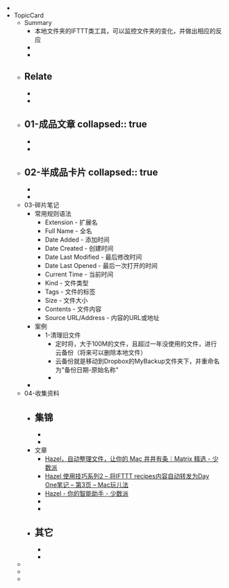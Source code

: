 -
- TopicCard
	- Summary
		- 本地文件夹的IFTTT类工具，可以监控文件夹的变化，并做出相应的反应
		-
		-
	- Relate
		-
		-
		-
	- 01-成品文章
	  collapsed:: true
		-
		-
		-
	- 02-半成品卡片
	  collapsed:: true
		-
		-
		-
	- 03-碎片笔记
		- 常用规则语法
			- Extension - 扩展名
			- Full Name - 全名
			- Date Added - 添加时间
			- Date Created - 创建时间
			- Date Last Modified - 最后修改时间
			- Date Last Opened - 最后一次打开的时间
			- Current Time - 当前时间
			- Kind - 文件类型
			- Tags - 文件的标签
			- Size - 文件大小
			- Contents - 文件内容
			- Source URL/Address - 内容的URL或地址
		- 案例
			- 1-清理旧文件
				- 定时将，大于100M的文件，且超过一年没使用的文件，进行云备份（将来可以删除本地文件）
				- 云备份就是移动到Dropbox的MyBackup文件夹下，并重命名为"备份日期-原始名称"
				-
		-
	- 04-收集资料
		- 集锦
			-
			-
			-
		- 文章
			- [Hazel，自动整理文件，让你的 Mac 井井有条｜Matrix 精选 - 少数派](https://sspai.com/post/35225)
			- [Hazel 使用技巧系列2 – 将IFTTT recipes内容自动转发为Day One笔记 – 第3页 – Mac玩儿法](https://www.waerfa.com/hazel-rules-series-creating-dayone-entries-from-ifttt-recipes-through-dropbox-and-hazel/3)
			- [Hazel - 你的智能助手 - 少数派](https://sspai.com/post/35058)
			-
			-
		- 其它
			-
			-
			-
	-
	-
	-